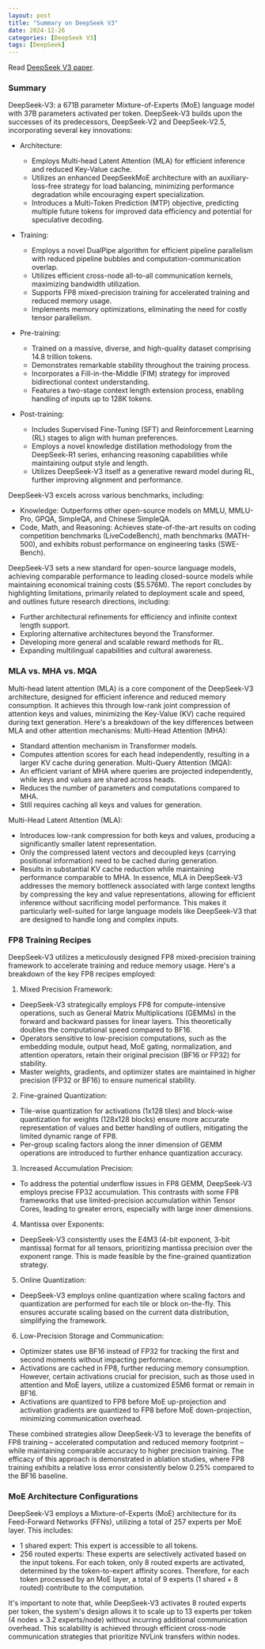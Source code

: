 ```yaml
---
layout: post
title: "Summary on DeepSeek V3"
date: 2024-12-26
categories: [DeepSeek V3]
tags: [DeepSeek]
---
```


Read [DeepSeek V3 paper](https://github.com/deepseek-ai/DeepSeek-V3/blob/main/DeepSeek_V3.pdf).

### Summary

DeepSeek-V3: a 671B parameter Mixture-of-Experts (MoE) language model with 37B parameters activated per token.
DeepSeek-V3 builds upon the successes of its predecessors, DeepSeek-V2 and DeepSeek-V2.5, incorporating several key innovations:

- Architecture:
    - Employs Multi-head Latent Attention (MLA) for efficient inference and reduced Key-Value cache.
    - Utilizes an enhanced DeepSeekMoE architecture with an auxiliary-loss-free strategy for load balancing, minimizing performance degradation while encouraging expert specialization.
    - Introduces a Multi-Token Prediction (MTP) objective, predicting multiple future tokens for improved data efficiency and potential for speculative decoding.

- Training:
    - Employs a novel DualPipe algorithm for efficient pipeline parallelism with reduced pipeline bubbles and computation-communication overlap.
    - Utilizes efficient cross-node all-to-all communication kernels, maximizing bandwidth utilization.
    - Supports FP8 mixed-precision training for accelerated training and reduced memory usage.
    - Implements memory optimizations, eliminating the need for costly tensor parallelism.

- Pre-training:
    - Trained on a massive, diverse, and high-quality dataset comprising 14.8 trillion tokens.
    - Demonstrates remarkable stability throughout the training process.
    - Incorporates a Fill-in-the-Middle (FIM) strategy for improved bidirectional context understanding.
    - Features a two-stage context length extension process, enabling handling of inputs up to 128K tokens.

- Post-training:
    - Includes Supervised Fine-Tuning (SFT) and Reinforcement Learning (RL) stages to align with human preferences.
    - Employs a novel knowledge distillation methodology from the DeepSeek-R1 series, enhancing reasoning capabilities while maintaining output style and length.
    - Utilizes DeepSeek-V3 itself as a generative reward model during RL, further improving alignment and performance.

DeepSeek-V3 excels across various benchmarks, including:
- Knowledge: Outperforms other open-source models on MMLU, MMLU-Pro, GPQA, SimpleQA, and Chinese SimpleQA.
- Code, Math, and Reasoning: Achieves state-of-the-art results on coding competition benchmarks (LiveCodeBench), math benchmarks (MATH-500), and exhibits robust performance on engineering tasks (SWE-Bench).

DeepSeek-V3 sets a new standard for open-source language models, achieving comparable performance to leading closed-source models while maintaining economical training costs ($5.576M). The report concludes by highlighting limitations, primarily related to deployment scale and speed, and outlines future research directions, including:
- Further architectural refinements for efficiency and infinite context length support.
- Exploring alternative architectures beyond the Transformer.
- Developing more general and scalable reward methods for RL.
- Expanding multilingual capabilities and cultural awareness.

### MLA vs. MHA vs. MQA

Multi-head latent attention (MLA) is a core component of the DeepSeek-V3 architecture, designed for efficient inference and reduced memory consumption. It achieves this through low-rank joint compression of attention keys and values, minimizing the Key-Value (KV) cache required during text generation.
Here's a breakdown of the key differences between MLA and other attention mechanisms:
Multi-Head Attention (MHA):
- Standard attention mechanism in Transformer models.
- Computes attention scores for each head independently, resulting in a larger KV cache during generation.
Multi-Query Attention (MQA):
- An efficient variant of MHA where queries are projected independently, while keys and values are shared across heads.
- Reduces the number of parameters and computations compared to MHA.
- Still requires caching all keys and values for generation.

Multi-Head Latent Attention (MLA):
- Introduces low-rank compression for both keys and values, producing a significantly smaller latent representation.
- Only the compressed latent vectors and decoupled keys (carrying positional information) need to be cached during generation.
- Results in substantial KV cache reduction while maintaining performance comparable to MHA.
In essence, MLA in DeepSeek-V3 addresses the memory bottleneck associated with large context lengths by compressing the key and value representations, allowing for efficient inference without sacrificing model performance. This makes it particularly well-suited for large language models like DeepSeek-V3 that are designed to handle long and complex inputs.


### FP8 Training Recipes

DeepSeek-V3 utilizes a meticulously designed FP8 mixed-precision training framework to accelerate training and reduce memory usage. Here's a breakdown of the key FP8 recipes employed:
1. Mixed Precision Framework:
- DeepSeek-V3 strategically employs FP8 for compute-intensive operations, such as General Matrix Multiplications (GEMMs) in the forward and backward passes for linear layers. This theoretically doubles the computational speed compared to BF16.
- Operators sensitive to low-precision computations, such as the embedding module, output head, MoE gating, normalization, and attention operators, retain their original precision (BF16 or FP32) for stability.
- Master weights, gradients, and optimizer states are maintained in higher precision (FP32 or BF16) to ensure numerical stability.

2. Fine-grained Quantization:
- Tile-wise quantization for activations (1x128 tiles) and block-wise quantization for weights (128x128 blocks) ensure more accurate representation of values and better handling of outliers, mitigating the limited dynamic range of FP8.
- Per-group scaling factors along the inner dimension of GEMM operations are introduced to further enhance quantization accuracy.

3. Increased Accumulation Precision:
- To address the potential underflow issues in FP8 GEMM, DeepSeek-V3 employs precise FP32 accumulation. This contrasts with some FP8 frameworks that use limited-precision accumulation within Tensor Cores, leading to greater errors, especially with large inner dimensions.

4. Mantissa over Exponents:
- DeepSeek-V3 consistently uses the E4M3 (4-bit exponent, 3-bit mantissa) format for all tensors, prioritizing mantissa precision over the exponent range. This is made feasible by the fine-grained quantization strategy.

5. Online Quantization:
- DeepSeek-V3 employs online quantization where scaling factors and quantization are performed for each tile or block on-the-fly. This ensures accurate scaling based on the current data distribution, simplifying the framework.

6. Low-Precision Storage and Communication:
- Optimizer states use BF16 instead of FP32 for tracking the first and second moments without impacting performance.
- Activations are cached in FP8, further reducing memory consumption. However, certain activations crucial for precision, such as those used in attention and MoE layers, utilize a customized E5M6 format or remain in BF16.
- Activations are quantized to FP8 before MoE up-projection and activation gradients are quantized to FP8 before MoE down-projection, minimizing communication overhead.

These combined strategies allow DeepSeek-V3 to leverage the benefits of FP8 training – accelerated computation and reduced memory footprint – while maintaining comparable accuracy to higher precision training. The efficacy of this approach is demonstrated in ablation studies, where FP8 training exhibits a relative loss error consistently below 0.25% compared to the BF16 baseline.


### MoE Architecture Configurations

DeepSeek-V3 employs a Mixture-of-Experts (MoE) architecture for its Feed-Forward Networks (FFNs), utilizing a total of 257 experts per MoE layer. This includes:
- 1 shared expert: This expert is accessible to all tokens.
- 256 routed experts: These experts are selectively activated based on the input tokens. For each token, only 8 routed experts are activated, determined by the token-to-expert affinity scores.
Therefore, for each token processed by an MoE layer, a total of 9 experts (1 shared + 8 routed) contribute to the computation.

It's important to note that, while DeepSeek-V3 activates 8 routed experts per token, the system's design allows it to scale up to 13 experts per token (4 nodes × 3.2 experts/node) without incurring additional communication overhead. This scalability is achieved through efficient cross-node communication strategies that prioritize NVLink transfers within nodes.

